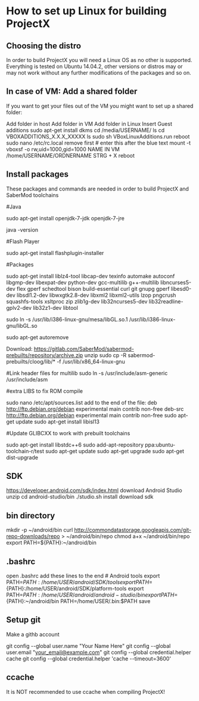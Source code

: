 How to set up Linux for building ProjectX
===========

Choosing the distro
------------------

In order to build ProjectX you will need a Linux OS as no other is supported. Everything is tested on Ubuntu 14.04.2, other versions or distros may or may not work without any further modifications of the packages and so on.

In case of VM: Add a shared folder
------------------

If you want to get your files out of the VM you might want to set up a shared folder:

Add folder in host
Add folder in VM
Add folder in Linux
Insert Guest additions
sudo apt-get install dkms
cd /media/USERNAME/
ls
cd VBOXADDITIONS_X.X.X_XXXXX
ls
sudo sh VBoxLinuxAdditions.run
reboot
sudo nano /etc/rc.local
remove first #
enter this after the blue text
	mount -t vboxsf -o rw,uid=1000,gid=1000 NAME IN VM /home/USERNAME/ORDNERNAME
STRG + X
reboot

Install packages
------------------

These packages and commands are needed in order to build ProjectX and SaberMod toolchains

#Java

sudo apt-get install openjdk-7-jdk openjdk-7-jre

java -version

#Flash Player

sudo apt-get install flashplugin-installer

#Packages

sudo apt-get install liblz4-tool libcap-dev texinfo automake autoconf libgmp-dev libexpat-dev python-dev gcc-multilib g++-multilib libncurses5-dev flex gperf schedtool bison build-essential curl git gnupg gperf libesd0-dev libsdl1.2-dev libwxgtk2.8-dev libxml2 libxml2-utils lzop pngcrush squashfs-tools xsltproc zip zlib1g-dev lib32ncurses5-dev lib32readline-gplv2-dev lib32z1-dev libtool

sudo ln -s /usr/lib/i386-linux-gnu/mesa/libGL.so.1 /usr/lib/i386-linux-gnu/libGL.so

sudo apt-get autoremove

Download: https://gitlab.com/SaberMod/sabermod-prebuilts/repository/archive.zip
unzip
sudo cp -R sabermod-prebuilts/cloog/lib/* -f /usr/lib/x86_64-linux-gnu

#Link header files for multilib
sudo ln -s /usr/include/asm-generic /usr/include/asm

#extra LIBS to fix ROM compile

sudo nano /etc/apt/sources.list
add to the end of the file:
	deb http://ftp.debian.org/debian experimental main contrib non-free
	deb-src http://ftp.debian.org/debian experimental main contrib non-free
sudo apt-get update
sudo apt-get install libisl13

#Update GLIBCXX to work with prebuilt toolchains

sudo apt-get install libstdc++6
sudo add-apt-repository ppa:ubuntu-toolchain-r/test 
sudo apt-get update
sudo apt-get upgrade
sudo apt-get dist-upgrade

SDK
------------------

https://developer.android.com/sdk/index.html
download Android Studio 
unzip
cd android-studio/bin
./studio.sh
install
download sdk

bin directory
------------------

mkdir -p ~/android/bin
curl http://commondatastorage.googleapis.com/git-repo-downloads/repo > ~/android/bin/repo
chmod a+x ~/android/bin/repo
export PATH=${PATH}:~/android/bin

.bashrc
------------------

open .bashrc
add these lines to the end
	# Android tools
	export PATH=${PATH}:/home/USER/android/SDK/tools
	export PATH=${PATH}:/home/USER/android/SDK/platform-tools
	export PATH=${PATH}:/home/USER/android/android-studio/bin
	export PATH=${PATH}:~/android/bin
	PATH=/home/USER/.bin:$PATH 
save

Setup git
------------------

Make a githb account

git config --global user.name "Your Name Here"
git config --global user.email "your_email@example.com"
git config --global credential.helper cache
git config --global credential.helper 'cache --timeout=3600'

ccache
------------------

It is NOT recommended to use ccache when compiling ProjectX!
